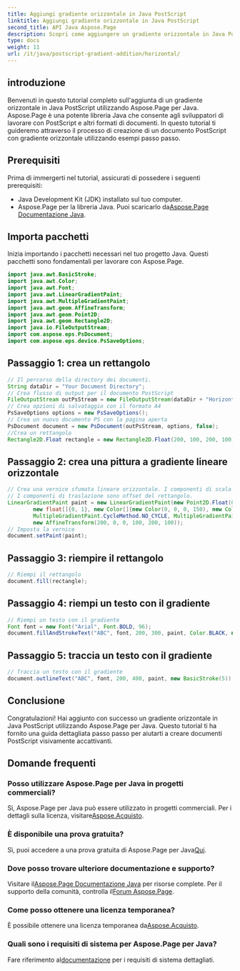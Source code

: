 ```yaml
---
title: Aggiungi gradiente orizzontale in Java PostScript
linktitle: Aggiungi gradiente orizzontale in Java PostScript
second_title: API Java Aspose.Page
description: Scopri come aggiungere un gradiente orizzontale in Java PostScript con Aspose.Page per Java. Crea documenti visivamente sbalorditivi senza sforzo.
type: docs
weight: 11
url: /it/java/postscript-gradient-addition/horizontal/
---
```

## introduzione
Benvenuti in questo tutorial completo sull'aggiunta di un gradiente orizzontale in Java PostScript utilizzando Aspose.Page per Java. Aspose.Page è una potente libreria Java che consente agli sviluppatori di lavorare con PostScript e altri formati di documenti. In questo tutorial ti guideremo attraverso il processo di creazione di un documento PostScript con gradiente orizzontale utilizzando esempi passo passo.
## Prerequisiti
Prima di immergerti nel tutorial, assicurati di possedere i seguenti prerequisiti:
- Java Development Kit (JDK) installato sul tuo computer.
- Aspose.Page per la libreria Java. Puoi scaricarlo da[Aspose.Page Documentazione Java](https://reference.aspose.com/page/java/).
## Importa pacchetti
Inizia importando i pacchetti necessari nel tuo progetto Java. Questi pacchetti sono fondamentali per lavorare con Aspose.Page.
```java
import java.awt.BasicStroke;
import java.awt.Color;
import java.awt.Font;
import java.awt.LinearGradientPaint;
import java.awt.MultipleGradientPaint;
import java.awt.geom.AffineTransform;
import java.awt.geom.Point2D;
import java.awt.geom.Rectangle2D;
import java.io.FileOutputStream;
import com.aspose.eps.PsDocument;
import com.aspose.eps.device.PsSaveOptions;

```
## Passaggio 1: crea un rettangolo
```java
// Il percorso della directory dei documenti.
String dataDir = "Your Document Directory";
// Crea flusso di output per il documento PostScript
FileOutputStream outPsStream = new FileOutputStream(dataDir + "HorizontalGradient_outPS.ps");
// Crea opzioni di salvataggio con il formato A4
PsSaveOptions options = new PsSaveOptions();
// Crea un nuovo documento PS con la pagina aperta
PsDocument document = new PsDocument(outPsStream, options, false);
//Crea un rettangolo
Rectangle2D.Float rectangle = new Rectangle2D.Float(200, 100, 200, 100);
```
## Passaggio 2: crea una pittura a gradiente lineare orizzontale
```java
// Crea una vernice sfumata lineare orizzontale. I componenti di scala nella trasformazione devono essere uguali alla larghezza e all'altezza del rettangolo.
// I componenti di traslazione sono offset del rettangolo.
LinearGradientPaint paint = new LinearGradientPaint(new Point2D.Float(0, 0), new Point2D.Float(200, 100),
        new float[]{0, 1}, new Color[]{new Color(0, 0, 0, 150), new Color(40, 128, 70, 50)},
        MultipleGradientPaint.CycleMethod.NO_CYCLE, MultipleGradientPaint.ColorSpaceType.SRGB,
        new AffineTransform(200, 0, 0, 100, 200, 100));
// Imposta la vernice
document.setPaint(paint);
```
## Passaggio 3: riempire il rettangolo
```java
// Riempi il rettangolo
document.fill(rectangle);
```
## Passaggio 4: riempi un testo con il gradiente
```java
// Riempi un testo con il gradiente
Font font = new Font("Arial", Font.BOLD, 96);
document.fillAndStrokeText("ABC", font, 200, 300, paint, Color.BLACK, new BasicStroke(2));
```
## Passaggio 5: traccia un testo con il gradiente
```java
// Traccia un testo con il gradiente
document.outlineText("ABC", font, 200, 400, paint, new BasicStroke(5));
```
## Conclusione
Congratulazioni! Hai aggiunto con successo un gradiente orizzontale in Java PostScript utilizzando Aspose.Page per Java. Questo tutorial ti ha fornito una guida dettagliata passo passo per aiutarti a creare documenti PostScript visivamente accattivanti.
## Domande frequenti
### Posso utilizzare Aspose.Page per Java in progetti commerciali?
Sì, Aspose.Page per Java può essere utilizzato in progetti commerciali. Per i dettagli sulla licenza, visitare[Aspose.Acquisto](https://purchase.aspose.com/buy).
### È disponibile una prova gratuita?
 Sì, puoi accedere a una prova gratuita di Aspose.Page per Java[Qui](https://releases.aspose.com/).
### Dove posso trovare ulteriore documentazione e supporto?
 Visitare il[Aspose.Page Documentazione Java](https://reference.aspose.com/page/java/) per risorse complete. Per il supporto della comunità, controlla il[Forum Aspose.Page](https://forum.aspose.com/c/page/39).
### Come posso ottenere una licenza temporanea?
 È possibile ottenere una licenza temporanea da[Aspose.Acquisto](https://purchase.aspose.com/temporary-license/).
### Quali sono i requisiti di sistema per Aspose.Page per Java?
 Fare riferimento al[documentazione](https://reference.aspose.com/page/java/) per i requisiti di sistema dettagliati.